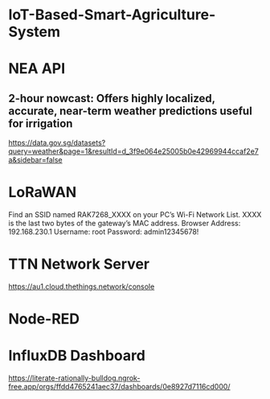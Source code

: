 # IoT-Based-Smart-Agriculture-System


# NEA API
## 2-hour nowcast: Offers highly localized, accurate, near-term weather predictions useful for irrigation
https://data.gov.sg/datasets?query=weather&page=1&resultId=d_3f9e064e25005b0e42969944ccaf2e7a&sidebar=false

# LoRaWAN
Find an SSID named RAK7268_XXXX on your PC’s Wi-Fi Network List. XXXX is the last two bytes of the gateway’s MAC address.
Browser Address: 192.168.230.1
Username: root
Password: admin12345678!

# TTN Network Server
https://au1.cloud.thethings.network/console

# Node-RED

# InfluxDB Dashboard
https://literate-rationally-bulldog.ngrok-free.app/orgs/ffdd4765241aec37/dashboards/0e8927d7116cd000/

